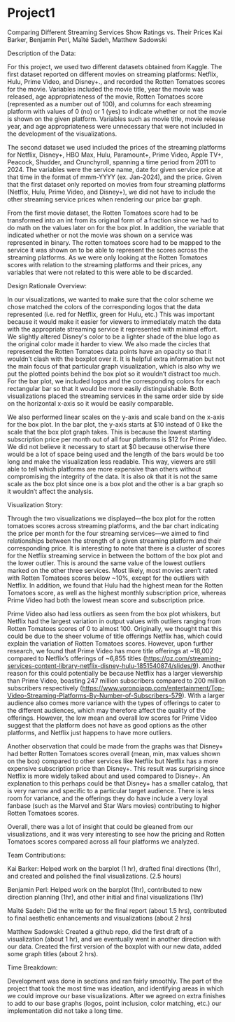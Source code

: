 # Project1

Comparing Different Streaming Services Show Ratings vs. Their Prices
Kai Barker, Benjamin Perl, Maïté Sadeh, Matthew Sadowski




Description of the Data:

For this project, we used two different datasets obtained from Kaggle. The first dataset reported on different movies on streaming platforms: Netflix, Hulu, Prime Video, and Disney+., and recorded the Rotten Tomatoes scores for the movie. Variables included the movie title, year the movie was released, age appropriateness of the movie, Rotten Tomatoes score (represented as a number out of 100), and columns for each streaming platform with values of 0 (no) or 1 (yes) to indicate whether or not the movie is shown on the given platform. Variables such as movie title, movie release year, and age appropriateness were unnecessary that were not included in the development of the visualizations. 

The second dataset we used included the prices of the streaming platforms for Netflix, Disney+, HBO Max, Hulu, Paramount+, Prime Video, Apple TV+, Peacock, Shudder, and Crunchyroll, spanning a time period from 2011 to 2024. The variables were the service name, date for given service price at that time in the format of mmm-YYYY (ex. Jan-2024), and the price. Given that the first dataset only reported on movies from four streaming platforms (Netflix, Hulu, Prime Video, and Disney+), we did not have to include the other streaming service prices when rendering our price bar graph.

From the first movie dataset, the Rotten Tomatoes score had to be transformed into an int from its original form of a fraction since we had to do math on the values later on for the box plot. In addition, the variable that indicated whether or not the movie was shown on a service was represented in binary. The rotten tomatoes score had to be mapped to the service it was shown on to be able to represent the scores across the streaming platforms. As we were only looking at the Rotten Tomatoes scores with relation to the streaming platforms and their prices, any variables that were not related to this were able to be discarded.

Design Rationale Overview:

In our visualizations, we wanted to make sure that the color scheme we chose matched the colors of the corresponding logos that the data represented (i.e. red for Netflix, green for Hulu, etc.) This was important because it would make it easier for viewers to immediately match the data with the appropriate streaming service it represented with minimal effort. We slightly altered Disney's color to be a lighter shade of the blue logo as the original color made it harder to view. We also made the circles that represented the Rotten Tomatoes data points have an opacity so that it wouldn’t clash with the boxplot over it. It is helpful extra information but not the main focus of that particular graph visualization, which is also why we put the plotted points behind the box plot so it wouldn’t distract too much. For the bar plot, we included logos and the corresponding colors for each rectangular bar so that it would be more easily distinguishable. Both visualizations placed the streaming services in the same order side by side on the horizontal x-axis so it would be easily comparable.

We also performed linear scales on the y-axis and scale band on the x-axis for the box plot. In the bar plot, the y-axis starts at $10 instead of 0 like the scale that the box plot graph takes. This is because the lowest starting subscription price per month out of all four platforms is $12 for Prime Video. We did not believe it necessary to start at $0 because otherwise there would be a lot of space being used and the length of the bars would be too long and make the visualization less readable. This way, viewers are still able to tell which platforms are more expensive than others without compromising the integrity of the data. It is also ok that it is not the same scale as the box plot since one is a box plot and the other is a bar graph so it wouldn’t affect the analysis.

Visualization Story:

Through the two visualizations we displayed––the box plot for the rotten tomatoes scores across streaming platforms, and the bar chart indicating the price per month for the four streaming services––we aimed to find relationships between the strength of a given streaming platform and their corresponding price. It is interesting to note that there is a cluster of scores for the Netflix streaming service in between the bottom of the box plot and the lower outlier. This is around the same value of the lowest outliers marked on the other three services. Most likely, most movies aren’t rated with Rotten Tomatoes scores below ~10%, except for the outliers with Netflix. In addition, we found that Hulu had the highest mean for the Rotten Tomatoes score, as well as the highest monthly subscription price, whereas Prime Video had both the lowest mean score and subscription price. 

Prime Video also had less outliers as seen from the box plot whiskers, but Netflix had the largest variation in output values with outliers ranging from Rotten Tomatoes scores of 0 to almost 100. Originally, we thought that this could be due to the sheer volume of title offerings Netflix has, which could explain the variation of Rotten Tomatoes scores. However, upon further research, we found that Prime Video has more title offerings at ~18,002 compared to Netflix’s offerings of ~6,855 titles (https://qz.com/streaming-services-content-library-netflix-disney-hulu-1851540874/slides/9). Another reason for this could potentially be because Netflix has a larger viewership than Prime Video, boasting 247 million subscribers compared to 200 million subscribers respectively (https://www.voronoiapp.com/entertainment/Top-Video-Streaming-Platforms-By-Number-of-Subscribers-579). With a larger audience also comes more variance with the types of offerings to cater to the different audiences, which may therefore affect the quality of the offerings. However, the low mean and overall low scores for Prime Video suggest that the platform does not have as good options as the other platforms, and Netflix just happens to have more outliers.

Another observation that could be made from the graphs was that Disney+ had better Rotten Tomatoes scores overall (mean, min, max values shown on the box) compared to other services like Netflix but Netflix has a more expensive subscription price than Disney+. This result was surprising since Netflix is more widely talked about and used compared to Disney+. An explanation to this perhaps could be that Disney+ has a smaller catalog, that is very narrow and specific to a particular target audience. There is less room for variance, and the offerings they do have include a very loyal fanbase (such as the Marvel and Star Wars movies) contributing to higher Rotten Tomatoes scores.

Overall, there was a lot of insight that could be gleaned from our visualizations, and it was very interesting to see how the pricing and Rotten Tomatoes scores compared across all four platforms we analyzed.



Team Contributions:

Kai Barker:
Helped work on the barplot (1 hr), drafted final directions (1hr), and created and polished the final visualizations. (2.5 hours)

Benjamin Perl:
Helped work on the barplot (1hr), contributed to new direction planning (1hr), and other initial and final visualizations (1hr)

Maïté Sadeh:
Did the write up for the final report (about 1.5 hrs), contributed to final aesthetic enhancements and visualizations (about 2 hrs)

Matthew Sadowski:
Created a github repo, did the first draft of a visualization (about 1 hr), and we eventually went in another direction with our data. Created the first version of the boxplot with our new data, added some graph titles (about 2 hrs).

Time Breakdown:

Development was done in sections and ran fairly smoothly. The part of the project that took the most time was ideation, and identifying areas in which we could improve our base visualizations. After we agreed on extra finishes to add to our base graphs (logos, point inclusion, color matching, etc.) our implementation did not take a long time.






